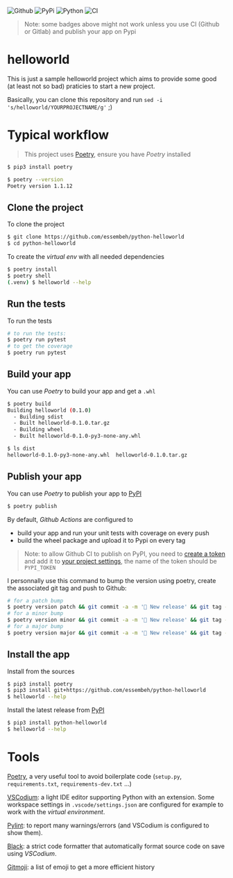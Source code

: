 ![Github](https://img.shields.io/github/tag/essembeh/python-helloworld.svg)
![PyPi](https://img.shields.io/pypi/v/helloworld.svg)
![Python](https://img.shields.io/pypi/pyversions/python-helloworld.svg)
![CI](https://github.com/essembeh/python-helloworld/actions/workflows/poetry.yml/badge.svg)

> Note: some badges above might not work unless you use CI (Github or Gitlab) and publish your app on Pypi

# helloworld

This is just a sample helloworld project which aims to provide some good (at least not so bad) praticies to start a new project.

Basically, you can clone this repository and run `sed -i 's/helloworld/YOURPROJECTNAME/g'` ;)

# Typical workflow

> This project uses [Poetry](https://python-poetry.org), ensure you have _Poetry_ installed

```sh
$ pip3 install poetry

$ poetry --version
Poetry version 1.1.12

```

## Clone the project

To clone the project

```sh
$ git clone https://github.com/essembeh/python-helloworld
$ cd python-helloworld
```

To create the _virtual env_ with all needed dependencies

```sh
$ poetry install
$ poetry shell
(.venv) $ helloworld --help
```

## Run the tests

To run the tests

```sh
# to run the tests:
$ poetry run pytest
# to get the coverage
$ poetry run pytest
```

## Build your app

You can use _Poetry_ to build your app and get a `.whl`

```sh
$ poetry build
Building helloworld (0.1.0)
  - Building sdist
  - Built helloworld-0.1.0.tar.gz
  - Building wheel
  - Built helloworld-0.1.0-py3-none-any.whl

$ ls dist
helloworld-0.1.0-py3-none-any.whl  helloworld-0.1.0.tar.gz
```

## Publish your app

You can use _Poetry_ to publish your app to [PyPI](https://pypi.org)

```sh
$ poetry publish
```

By default, _Github Actions_ are configured to

- build your app and run your unit tests with coverage on every push
- build the wheel package and upload it to Pypi on every tag

> Note: to allow Github CI to publish on PyPI, you need to [create a token](https://pypi.org/manage/account/token/) and add it to [your project settings](https://github.com/essembeh/python-helloworld/settings/secrets/actions), the name of the token should be `PYPI_TOKEN`

I personnally use this command to bump the version using poetry, create the associated git tag and push to Github:

```sh
# for a patch bump
$ poetry version patch && git commit -a -m '🔖 New release' && git tag -f $(poetry version -s) && git push --tags
# for a minor bump
$ poetry version minor && git commit -a -m '🔖 New release' && git tag -f $(poetry version -s) && git push --tags
# for a major bump
$ poetry version major && git commit -a -m '🔖 New release' && git tag -f $(poetry version -s) && git push --tags
```

## Install the app

Install from the sources

```sh
$ pip3 install poetry
$ pip3 install git+https://github.com/essembeh/python-helloworld
$ helloworld --help
```

Install the latest release from [PyPI](https://pypi.org/python-helloworld)

```sh
$ pip3 install python-helloworld
$ helloworld --help
```

# Tools

[Poetry](https://python-poetry.org), a very useful tool to avoid boilerplate code (`setup.py`, `requirements.txt`, `requirements-dev.txt` ...)

[VSCodium](https://github.com/VSCodium/vscodium): a light IDE editor supporting Python with an extension.
Some workspace settings in `.vscode/settings.json` are configured for example to work with the _virtual environment_.

[Pylint](https://www.pylint.org/): to report many warnings/errors (and VSCodium is configured to show them).

[Black](https://pypi.org/project/black/): a strict code formatter that automatically format source code on save using _VSCodium_.

[Gitmoji](https://gitmoji.dev/): a list of emoji to get a more efficient history
